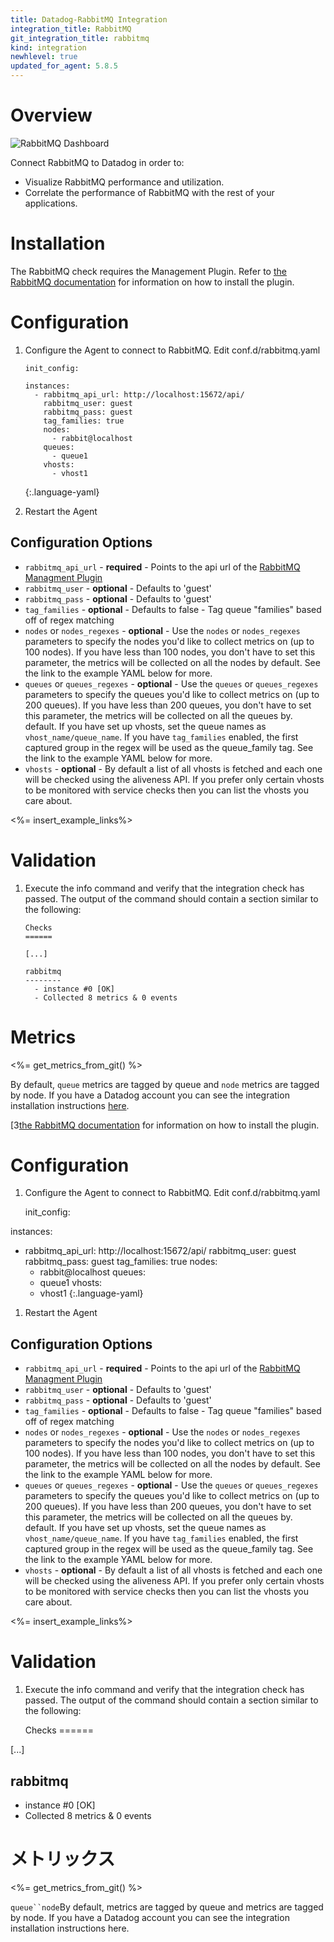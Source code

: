 ```yaml
---
title: Datadog-RabbitMQ Integration
integration_title: RabbitMQ
git_integration_title: rabbitmq
kind: integration
newhlevel: true
updated_for_agent: 5.8.5
---
```

# Overview

![RabbitMQ Dashboard](/static/images/rabbitmqdashboard.png)

Connect RabbitMQ to Datadog in order to:

* Visualize RabbitMQ performance and utilization.
* Correlate the performance of RabbitMQ with the rest of your applications.

# Installation

The RabbitMQ check requires the Management Plugin. Refer to [the RabbitMQ documentation](https://www.rabbitmq.com/management.html) for information on how to install the plugin.

# Configuration

1.  Configure the Agent to connect to RabbitMQ. Edit conf.d/rabbitmq.yaml

        init_config:

        instances:
          - rabbitmq_api_url: http://localhost:15672/api/
            rabbitmq_user: guest
            rabbitmq_pass: guest
            tag_families: true
            nodes:
              - rabbit@localhost
            queues:
              - queue1
            vhosts:
              - vhost1
    {:.language-yaml}


1.  Restart the Agent

## Configuration Options

* `rabbitmq_api_url` - **required** - Points to the api url of the [RabbitMQ Managment Plugin](http://www.rabbitmq.com/management.html)
* `rabbitmq_user` - **optional** - Defaults to 'guest'
* `rabbitmq_pass` - **optional** - Defaults to 'guest'
* `tag_families` - **optional** - Defaults to false - Tag queue "families" based off of regex matching
* `nodes` or `nodes_regexes` - **optional** - Use the `nodes` or `nodes_regexes` parameters to specify the nodes you'd like to collect metrics on (up to 100 nodes). If you have less than 100 nodes, you don't have to set this parameter, the metrics will be collected on all the nodes by default. See the link to the example YAML below for more.
* `queues` or `queues_regexes` - **optional** - Use the `queues` or `queues_regexes` parameters to specify the queues you'd like to collect metrics on (up to 200 queues). If you have less than 200 queues, you don't have to set this parameter, the metrics will be collected on all the queues by. default. If you have set up vhosts, set the queue names as `vhost_name/queue_name`. If you have `tag_families` enabled, the first captured group in the regex will be used as the queue_family tag.  See the link to the example YAML below for more.
* `vhosts` - **optional** - By default a list of all vhosts is fetched and each one will be checked using the aliveness API. If you prefer only certain vhosts to be monitored with service checks then you can list the vhosts you care about.

<%= insert_example_links%>


# Validation

1.  Execute the info command and verify that the integration check has passed. The output of the command should contain a section similar to the following:

        Checks
        ======

        [...]

        rabbitmq
        --------
          - instance #0 [OK]
          - Collected 8 metrics & 0 events

# Metrics

<%= get_metrics_from_git() %>



By default, `queue` metrics are tagged by queue and `node` metrics are tagged by node. If you have a Datadog account you can see the integration installation instructions [here][3].

   [3[the RabbitMQ documentation](https://www.rabbitmq.com/management.html) for information on how to install the plugin.

# Configuration

1.  Configure the Agent to connect to RabbitMQ. Edit conf.d/rabbitmq.yaml

    init_config:

instances:
  - rabbitmq_api_url: http://localhost:15672/api/
    rabbitmq_user: guest
    rabbitmq_pass: guest
    tag_families: true
    nodes:
      - rabbit@localhost
    queues:
      - queue1
    vhosts:
      - vhost1
{:.language-yaml}


1.  Restart the Agent

## Configuration Options

* `rabbitmq_api_url` - **required** - Points to the api url of the [RabbitMQ Managment Plugin](http://www.rabbitmq.com/management.html)
* `rabbitmq_user` - **optional** - Defaults to 'guest'
* `rabbitmq_pass` - **optional** - Defaults to 'guest'
* `tag_families` - **optional** - Defaults to false - Tag queue "families" based off of regex matching
* `nodes` or `nodes_regexes` - **optional** - Use the `nodes` or `nodes_regexes` parameters to specify the nodes you'd like to collect metrics on (up to 100 nodes). If you have less than 100 nodes, you don't have to set this parameter, the metrics will be collected on all the nodes by default. See the link to the example YAML below for more.
* `queues` or `queues_regexes` - **optional** - Use the `queues` or `queues_regexes` parameters to specify the queues you'd like to collect metrics on (up to 200 queues). If you have less than 200 queues, you don't have to set this parameter, the metrics will be collected on all the queues by. default. If you have set up vhosts, set the queue names as `vhost_name/queue_name`. If you have `tag_families` enabled, the first captured group in the regex will be used as the queue_family tag. See the link to the example YAML below for more.
* `vhosts` - **optional** - By default a list of all vhosts is fetched and each one will be checked using the aliveness API. If you prefer only certain vhosts to be monitored with service checks then you can list the vhosts you care about.

<%= insert_example_links%>


# Validation

1.  Execute the info command and verify that the integration check has passed. The output of the command should contain a section similar to the following:

    Checks
======

[...]

rabbitmq
--------
  - instance #0 [OK]
  - Collected 8 metrics & 0 events

# メトリックス

<%= get_metrics_from_git() %>



`queue``node`[][3]By default,  metrics are tagged by queue and  metrics are tagged by node. If you have a Datadog account you can see the integration installation instructions here.

   [3]: https://app.datadoghq.com/account/settings#integrations/rabbitmq


